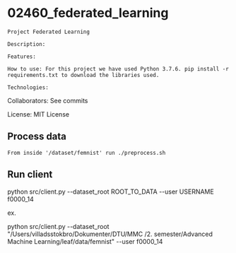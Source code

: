 # 02460_federated_learning


    Project Federated Learning
    
    Description: 
    
    Features: 
    
    How to use: For this project we have used Python 3.7.6. pip install -r requirements.txt to download the libraries used.
    
    Technologies: 
   
   Collaborators: See commits
   
   License: MIT License

## Process data
    From inside '/dataset/femnist' run ./preprocess.sh

## Run client 

python src/client.py --dataset_root ROOT_TO_DATA --user USERNAME f0000_14

ex.

python src/client.py --dataset_root "/Users/villadsstokbro/Dokumenter/DTU/MMC /2. semester/Advanced Machine Learning/leaf/data/femnist" --user f0000_14


